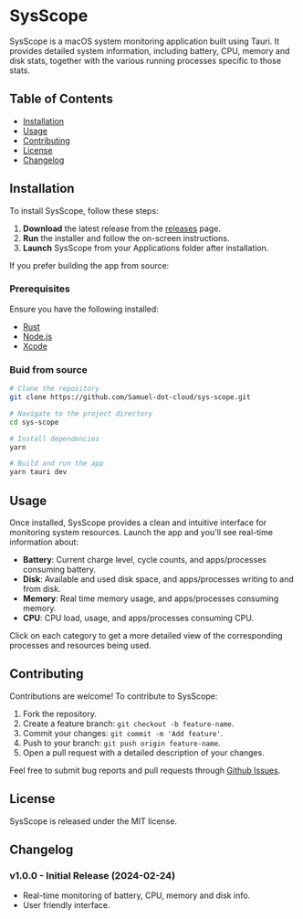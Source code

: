 # SysScope

SysScope is a macOS system monitoring application built using Tauri. It provides detailed system information, including battery, CPU, memory and disk stats, together with the various running processes specific to those stats.

## Table of Contents

- [Installation](#installation)
- [Usage](#usage)
- [Contributing](#contributing)
- [License](#license)
- [Changelog](#changelog)

## Installation

To install SysScope, follow these steps:

1. **Download** the latest release from the [releases](https://github.com/Samuel-dot-cloud/sys-scope/releases) page.
2. **Run** the installer and follow the on-screen instructions.
3. **Launch** SysScope from your Applications folder after installation.

If you prefer building the app from source:

### Prerequisites

Ensure you have the following installed:

- [Rust](https://www.rust-lang.org/tools/install)
- [Node.js](https://nodejs.org/en)
- [Xcode](https://developer.apple.com/xcode/)

### Buid from source

```bash
# Clone the repository
git clone https://github.com/Samuel-dot-cloud/sys-scope.git

# Navigate to the project directory
cd sys-scope

# Install dependencies
yarn

# Build and run the app
yarn tauri dev
```

## Usage

Once installed, SysScope provides a clean and intuitive interface for monitoring system resources. Launch the app and you'll see real-time information about:

- **Battery**: Current charge level, cycle counts, and apps/processes consuming battery.
- **Disk**: Available and used disk space, and apps/processes writing to and from disk.
- **Memory**: Real time memory usage, and apps/processes consuming memory.
- **CPU**: CPU load, usage, and apps/processes consuming CPU.

Click on each category to get a more detailed view of the corresponding processes and resources being used.

## Contributing

Contributions are welcome! To contribute to SysScope:

1. Fork the repository.
2. Create a feature branch: `git checkout -b feature-name`.
3. Commit your changes: `git commit -m 'Add feature'`.
4. Push to your branch: `git push origin feature-name`.
5. Open a pull request with a detailed description of your changes.

Feel free to submit bug reports and pull requests through [Github Issues](https://github.com/Samuel-dot-cloud/sys-scope/issues).

## License

SysScope is released under the MIT license.

## Changelog

### v1.0.0 - Initial Release (2024-02-24)

- Real-time monitoring of battery, CPU, memory and disk info.
- User friendly interface.
